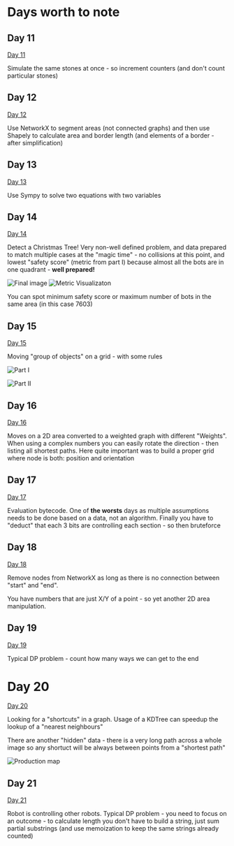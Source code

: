# Days worth to note

## Day 11

[Day 11](11/README.md)

Simulate the same stones at once - so increment counters (and don't count particular stones)

## Day 12

[Day 12](12/README.md)

Use NetworkX to segment areas (not connected graphs) and then use Shapely to calculate area and border length (and
elements of a border - after simplification)

## Day 13

[Day 13](13/README.md)

Use Sympy to solve two equations with two variables

## Day 14

[Day 14](14/README.md)

Detect a Christmas Tree! Very non-well defined problem, and data prepared to match multiple cases at the "magic time" -
no collisions at this point, and lowest "safety score" (metric from part I) because almost all the bots are in one
quadrant - **well prepared!**

![Final image](14/visualization-tree.png)
![Metric Visualizaton](14/visualisation.png)

You can spot minimum safety score or maximum number of bots in the same area (in this case 7603)

## Day 15

[Day 15](15/README.md)

Moving "group of objects" on a grid - with some rules

![Part I](15/animation-part1-data.gif)

![Part II](15/animation-part2-data.gif)

## Day 16

[Day 16](16/README.md)

Moves on a 2D area converted to a weighted graph with different "Weights". When using a complex numbers you can easily
rotate the direction - then listing all shortest paths. Here quite important was to build a proper grid where node is
both: position and orientation

## Day 17

[Day 17](17/README.md)

Evaluation bytecode. One of **the worsts** days as multiple assumptions needs to be done based on a data, not an
algorithm.
Finally you have to "deduct" that each 3 bits are controlling each section - so then bruteforce

## Day 18

[Day 18](18/README.md)

Remove nodes from NetworkX as long as there is no connection between "start" and "end".

You have numbers that are just X/Y of a point - so yet another 2D area manipulation.

## Day 19

[Day 19](19/README.md)

Typical DP problem - count how many ways we can get to the end

# Day 20

[Day 20](20/README.md)

Looking for a "shortcuts" in a graph. Usage of a KDTree can speedup the lookup of a "nearest neighbours"

There are another "hidden" data - there is a very long path across a whole image so any shortuct will be always between
points from a "shortest path"

![Production map](20/map-data.txt.png)

## Day 21

[Day 21](21/README.md)

Robot is controlling other robots. Typical DP problem - you need to focus on an outcome - to calculate length you don't
have to build a string, just sum partial substrings (and use memoization to keep the same strings already counted)
